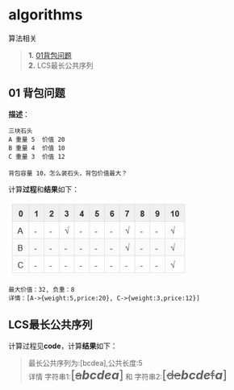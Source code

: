 # algorithms
算法相关
> **1.** [01背包问题](README.md#01背包问题)  <br>
> **2.** LCS最长公共序列



## 01 背包问题

**描述**：
```
三块石头  
A 重量 5  价值 20
B 重量 4  价值 10
C 重量 3  价值 12

背包容量 10，怎么装石头，背包价值最大？
```




计算**过程**和**结果**如下：

![](./rs/images/01bag.png)
```
最大价值：32, 负重：8 
详情：[A->{weight:5,price:20}, C->{weight:3,price:12}]
```


## LCS最长公共序列

计算过程见**code**，计算**结果**如下：
> 最长公共序列为:[bcdea],公共长度:5  <br>
> 详情 字符串1:<font size=5>[~~a~~***bcdea***]</font> 和 字符串2:<font size=5>[~~de~~***bcde***~~f~~***a***]</font> 